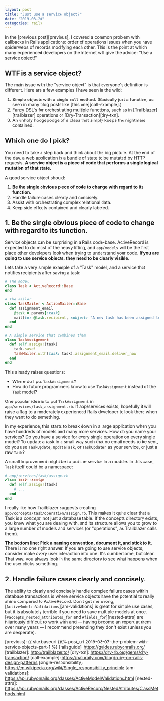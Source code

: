 ```yaml
---
layout: post
title: "Just use a service object?"
date: "2019-03-20"
categories: rails
---
```

In the [previous post][previous], I covered a common problem with callbacks in Rails applications: order of operations issues when you have spiderwebs of records modifying each other. This is the point at which many experienced developers on the Internet will give the advice: "Use a service object!"

## WTF is a service object?

The main issue with the "service object" is that everyone's definition is different. Here are a few examples I have seen in the wild:

1. Simple objects with a single `call` method. (Basically just a function, as seen in many blog posts like [this one][call-example].)
2. Fancy DSL's for orchestrating multiple functions, such as in [Trailblazer][trailblazer] operations or [Dry-Transaction][dry-txn].
3. An unholy hodgepodge of a class that simply keeps the nightmare contained.

## Which one do I pick?

You need to take a step back and think about the big picture. At the end of the day, a web application is a bundle of state to be mutated by HTTP requests. **A service object is a piece of code that performs a single logical mutation of that state.**

A good service object should:

1. **Be the single obvious piece of code to change with regard to its function.**
2. Handle failure cases clearly and concisely.
3. Assist with orchestrating complex relational data.
4. Keep side effects contained and clearly labeled.


## 1. Be the single obvious piece of code to change with regard to its function.

Service objects can be surprising in a Rails code-base. ActiveRecord is expected to do most of the heavy lifting, and `app/models` will be the first place other developers look when trying to understand your code. **If you are going to use service objects, they need to be clearly visible.**

Lets take a very simple example of a "Task" model, and a service that notifies recipients after saving a task:

```ruby
# The model
class Task < ActiveRecord::Base
end

# The mailer
class TaskMailer < ActionMailer::Base
  def assignment_email
    @task = params[:task]
    mail(to: @task.recipient, subject: "A new task has been assigned to you!")
  end
end

# A simple service that combines them
class TaskAssignment
  def self.assign!(task)
    task.save!
    TaskMailer.with(task: task).assignment_email.deliver_now
  end
end
```

This already raises questions:

* Where do I put `TaskAssignment`?
* How do future programmers know to use `TaskAssignment` instead of the `Task` model?

One popular idea is to put `TaskAssignment` in `app/services/task_assignment.rb`. If app/services exists, hopefully it will raise a flag to a moderately experienced Rails developer to look there when they want to do something.

In my experience, this starts to break down in a large application when you have hundreds of models and many more services. How do you name your services? Do you have a service for every single operation on every single model? To update a task in a small way such that no email needs to be sent, do you use `TaskUpdate`, `UpdateTask`, or `TaskUpdater` as your service, or just a raw `Task`?

A small improvement might be to put the service in a module. In this case, `Task` itself could be a namespace:

```ruby
# app/services/task/assign.rb
class Task::Assign
  def self.assign!(task)
    # ...
  end
end
```

I really like how Trailblazer suggests creating `app/concepts/task/operation/assign.rb`. This makes it quite clear that a Task is a *concept*, not just a database table. If the concepts directory exists, you know what you are dealing with, and its structure allows you to grow to a large number of models and services (or "operations", as Trailblazer calls them).

**The bottom line: Pick a naming convention, document it, and stick to it.** There is no one right answer. If you are going to use service objects, consider make *every* user interaction into one. It's cumbersome, but clear. That way, you always look in the same directory to see what happens when the user clicks something.


## 2. Handle failure cases clearly and concisely.

The ability to clearly and concisely handle complex failure cases within database transactions is where service objects have the potential to really shine compared to ActiveRecord. Don't get me wrong, [`ActiveModel::Validations`][am-validations] is great for simple use cases, but it is absolutely terrible if you need to save multiple models at once. [`#accepts_nested_attributes_for` and `#fields_for`][nested-attrs] are hilariously difficult to work with and &mdash; having become an expert at them over many years &mdash; I recommend pretending they don't exist (unless you are desperate).




[previous]: {{ site.baseurl }}{% post_url 2019-03-07-the-problem-with-service-objects-part-1 %}
[railsguide]: https://guides.rubyonrails.org/
[trailblazer]: http://trailblazer.to/
[dry-txn]: https://dry-rb.org/gems/dry-transaction/
[call-example]: https://naturaily.com/blog/ruby-on-rails-design-patterns
[single-responsibility]: https://en.wikipedia.org/wiki/Single_responsibility_principle
[am-validations]: https://api.rubyonrails.org/classes/ActiveModel/Validations.html
[nested-attrs]: https://api.rubyonrails.org/classes/ActiveRecord/NestedAttributes/ClassMethods.html